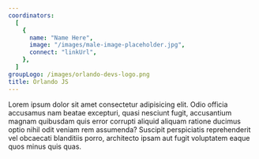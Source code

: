 ```yaml
---
coordinators:
  [
    {
      name: "Name Here",
      image: "/images/male-image-placeholder.jpg",
      connect: "linkUrl",
    },
  ]
groupLogo: /images/orlando-devs-logo.png
title: Orlando JS
---
```


Lorem ipsum dolor sit amet consectetur adipisicing elit. Odio officia accusamus nam beatae excepturi, quasi nesciunt fugit, accusantium magnam quibusdam quis error corrupti aliquid aliquam ratione ducimus optio nihil odit veniam rem assumenda? Suscipit perspiciatis reprehenderit vel obcaecati blanditiis porro, architecto ipsam aut fugit voluptatem eaque quos minus quis quas.
